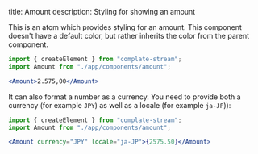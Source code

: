 title: Amount
description: Styling for showing an amount

This is an atom which provides styling for an amount.
This component doesn't have a default color, but rather inherits the color from the parent component.

```jsx
import { createElement } from "complate-stream";
import Amount from "./app/components/amount";

<Amount>2.575,00</Amount>
```

It can also format a number as a currency. You need to provide both a currency (for example `JPY`) as well as a locale (for example `ja-JP`)):

```jsx
import { createElement } from "complate-stream";
import Amount from "./app/components/amount";

<Amount currency="JPY" locale="ja-JP">{2575.50}</Amount>
```
